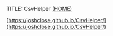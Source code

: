 TITLE: CsvHelper [(HOME)](../index.md)

[https://joshclose.github.io/CsvHelper/](https://joshclose.github.io/CsvHelper/)
